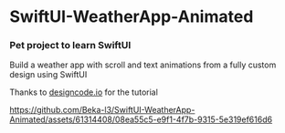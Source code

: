 # SwiftUI-WeatherApp-Animated


### Pet project to learn SwiftUI

Build a weather app with scroll and text animations from a fully custom design using SwiftUI

Thanks to [designcode.io](designcode.io) for the tutorial



https://github.com/Beka-l3/SwiftUI-WeatherApp-Animated/assets/61314408/08ea55c5-e9f1-4f7b-9315-5e319ef616d6


